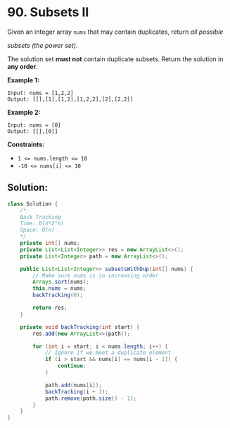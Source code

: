 # 90. Subsets II



Given an integer array `nums` that may contain duplicates, return *all possible* 

*subsets* *(the power set)*.



The solution set **must not** contain duplicate subsets. Return the solution in **any order**.

 

**Example 1:**

```
Input: nums = [1,2,2]
Output: [[],[1],[1,2],[1,2,2],[2],[2,2]]
```

**Example 2:**

```
Input: nums = [0]
Output: [[],[0]]
```

 

**Constraints:**

- `1 <= nums.length <= 10`
- `-10 <= nums[i] <= 10`



## Solution:

```java
class Solution {
    /*
    Back Tracking
    Time: O(n*2^n)
    Space: O(n)
    */ 
    private int[] nums;
    private List<List<Integer>> res = new ArrayList<>();
    private List<Integer> path = new ArrayList<>();

    public List<List<Integer>> subsetsWithDup(int[] nums) {
        // Make sure nums is in increasing order
        Arrays.sort(nums);
        this.nums = nums;
        backTracking(0);

        return res;
    }

    private void backTracking(int start) {
        res.add(new ArrayList<>(path));

        for (int i = start; i < nums.length; i++) {
            // Ignore if we meet a duplicate element
            if (i > start && nums[i] == nums[i - 1]) {
                continue;
            }

            path.add(nums[i]);
            backTracking(i + 1);
            path.remove(path.size() - 1);
        }
    }
}
```

